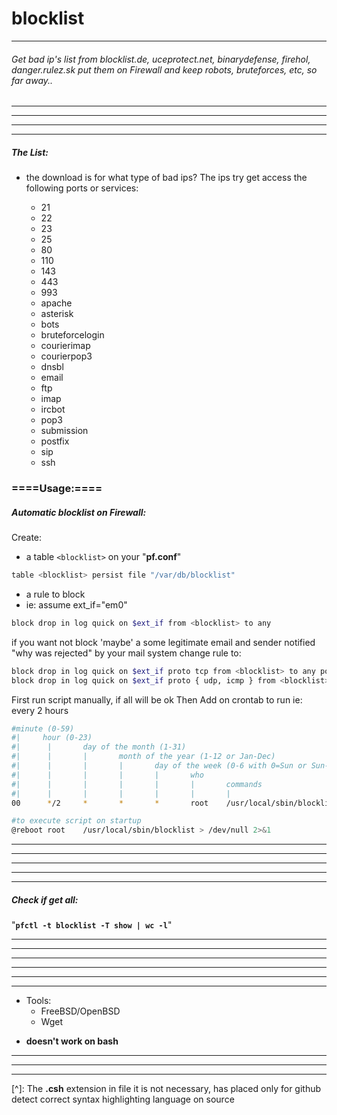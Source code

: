 # blocklist
_ _ _
###### Get bad ip's list from blocklist.de, uceprotect.net, binarydefense, firehol, danger.rulez.sk put them on Firewall and keep robots, bruteforces, etc, so far away..

_ _ _

- - -
- - -
- - -

##### The List:
- the download is for what type of bad ips? The ips try get access the following ports or services:

	- 21
	- 22
	- 23
	- 25
	- 80
	- 110
	- 143
	- 443
	- 993
	- apache
	- asterisk
	- bots
	- bruteforcelogin
	- courierimap
	- courierpop3
	- dnsbl
	- email
	- ftp
	- imap
	- ircbot
	- pop3
	- submission
	- postfix
	- sip
	- ssh


### ====Usage:====

##### Automatic blocklist on Firewall:



Create:
- a table `<blocklist>` on your "**pf.conf**"


```bash
table <blocklist> persist file "/var/db/blocklist"
```
- a rule to block
- ie: assume ext_if="em0"


```bash
block drop in log quick on $ext_if from <blocklist> to any

```

if you want not block 'maybe' a some legitimate email and sender notified "why was rejected" by your mail system
change rule to:

```bash
block drop in log quick on $ext_if proto tcp from <blocklist> to any port != smtp
block drop in log quick on $ext_if proto { udp, icmp } from <blocklist> to any

```



First run script manually, if all will be ok
Then Add on crontab to run
ie: every 2 hours

```bash
#minute (0-59)
#|	   hour (0-23)
#|      |       day of the month (1-31)
#|      |       |       month of the year (1-12 or Jan-Dec)
#|      |       |       |       day of the week (0-6 with 0=Sun or Sun-Sat)
#|      |       |       |       |       who
#|      |       |       |       |       |       commands
#|      |       |       |       |       |       |
00      */2     *       *       *       root    /usr/local/sbin/blocklist > /dev/null 2>&1

#to execute script on startup
@reboot root    /usr/local/sbin/blocklist > /dev/null 2>&1
```
- - -
- - -
- - -

- - -

- - -
##### Check if get all:

"**`pfctl -t blocklist -T show | wc -l`**"
- - -
- - -
- - -
- - -
- - -


* * *

* Tools:
	+ FreeBSD/OpenBSD
	+ Wget

 - **doesn't work on bash**

* * *
- - -
- - -

[^]: The **.csh** extension in file it is not necessary, has placed only for github detect correct syntax highlighting language on source
